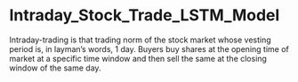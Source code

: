 # Intraday_Stock_Trade_LSTM_Model

Intraday-trading is that trading norm of the stock market whose vesting period is, in layman’s words, 1 day. Buyers buy shares at the opening time of market at a specific time window and then sell the same at the closing window of the same day. 
